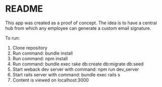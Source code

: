 # README

This app was created as a proof of concept.  The idea is to have a central hub from which any employee can generate a custom email signature.

To run:
1. Clone repository
2. Run command: bundle install
3. Run command: npm install
4. Run command: bundle exec rake db:create db:migrate db:seed
5. Start weback dev server with command: npm run dev_server
5. Start rails server with command: bundle exec rails s
6. Content is viewed on localhost:3000
